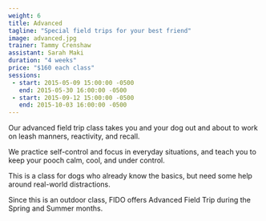 ```yaml
---
weight: 6
title: Advanced
tagline: "Special field trips for your best friend"
image: advanced.jpg
trainer: Tammy Crenshaw
assistant: Sarah Maki
duration: "4 weeks"
price: "$160 each class"
sessions:
 - start: 2015-05-09 15:00:00 -0500
   end: 2015-05-30 16:00:00 -0500
 - start: 2015-09-12 15:00:00 -0500
   end: 2015-10-03 16:00:00 -0500
---
```


Our advanced field trip class takes you and your dog out and about to work 
on leash manners, reactivity, and recall.

We practice self-control and focus in everyday situations, and teach you to 
keep your pooch calm, cool, and under control.

This is a class for dogs who already know the basics, but need some help 
around real-world distractions.

Since this is an outdoor class, FIDO offers Advanced Field Trip during the 
Spring and Summer months.